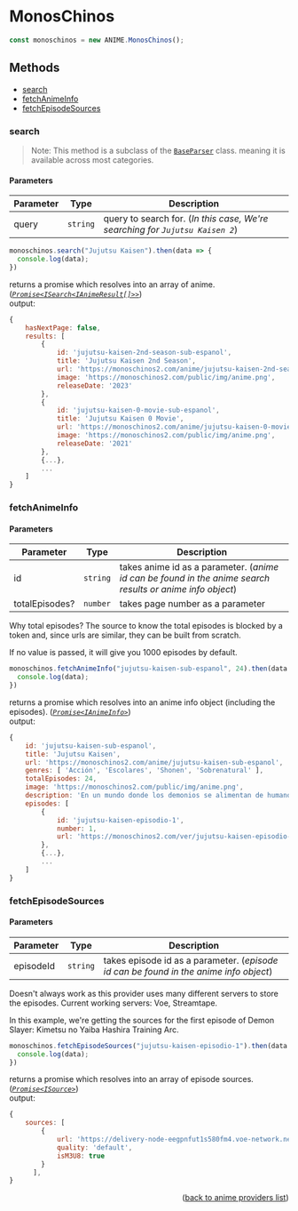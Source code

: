 <h1>MonosChinos</h1>

```ts
const monoschinos = new ANIME.MonosChinos();
```

<h2>Methods</h2>

- [search](#search)
- [fetchAnimeInfo](#fetchanimeinfo)
- [fetchEpisodeSources](#fetchepisodesources)

### search
> Note: This method is a subclass of the [`BaseParser`](https://github.com/consumet/extensions/blob/master/src/models/base-parser.ts) class. meaning it is available across most categories.


<h4>Parameters</h4>

| Parameter | Type     | Description                                                              |
| --------- | -------- | ------------------------------------------------------------------------ |
| query     | `string` | query to search for. (*In this case, We're searching for `Jujutsu Kaisen 2`*) |

```ts
monoschinos.search("Jujutsu Kaisen").then(data => {
  console.log(data);
})
```

returns a promise which resolves into an array of anime. (*[`Promise<ISearch<IAnimeResult[]>>`](https://github.com/consumet/extensions/blob/master/src/models/types.ts#L13-L26)*)\
output:
```js
{
    hasNextPage: false,
    results: [
        {
            id: 'jujutsu-kaisen-2nd-season-sub-espanol',
            title: 'Jujutsu Kaisen 2nd Season',
            url: 'https://monoschinos2.com/anime/jujutsu-kaisen-2nd-season-sub-espanol',
            image: 'https://monoschinos2.com/public/img/anime.png',
            releaseDate: '2023'
        },
        {
            id: 'jujutsu-kaisen-0-movie-sub-espanol',
            title: 'Jujutsu Kaisen 0 Movie',
            url: 'https://monoschinos2.com/anime/jujutsu-kaisen-0-movie-sub-espanol',
            image: 'https://monoschinos2.com/public/img/anime.png',
            releaseDate: '2021'
        },
        {...},
        ...
    ]
}
```

### fetchAnimeInfo

<h4>Parameters</h4>

| Parameter | Type     | Description                                                                                               |
| --------- | -------- | --------------------------------------------------------------------------------------------------------- |
| id        | `string` | takes anime id as a parameter. (*anime id can be found in the anime search results or anime info object*) |
| totalEpisodes?     | `number` | takes page number as a parameter                                                                          |

Why total episodes? The source to know the total episodes is blocked by a token and,
since urls are similar, they can be built from scratch.

If no value is passed, it will give you 1000 episodes by default.

```ts
monoschinos.fetchAnimeInfo("jujutsu-kaisen-sub-espanol", 24).then(data => {
  console.log(data);
})
```

returns a promise which resolves into an anime info object (including the episodes). (*[`Promise<IAnimeInfo>`](https://github.com/consumet/extensions/blob/master/src/models/types.ts#L28-L42)*)\
output:
```js
{
    id: 'jujutsu-kaisen-sub-espanol',
    title: 'Jujutsu Kaisen',
    url: 'https://monoschinos2.com/anime/jujutsu-kaisen-sub-espanol',
    genres: [ 'Acción', 'Escolares', 'Shonen', 'Sobrenatural' ],
    totalEpisodes: 24,
    image: 'https://monoschinos2.com/public/img/anime.png',
    description: 'En un mundo donde los demonios se alimentan de humanos desprevenidos fragmentos del legendario y temido demonio Ryoumen Sukuna....',
    episodes: [
        {
            id: 'jujutsu-kaisen-episodio-1',
            number: 1,
            url: 'https://monoschinos2.com/ver/jujutsu-kaisen-episodio-1'
        },
        {...},
        ...
    ]
}
```

### fetchEpisodeSources

<h4>Parameters</h4>

| Parameter | Type     | Description                                                                           |
| --------- | -------- | ------------------------------------------------------------------------------------- |
| episodeId | `string` | takes episode id as a parameter. (*episode id can be found in the anime info object*) |

Doesn't always work as this provider uses many different servers to store the episodes.
Current working servers: Voe, Streamtape.

In this example, we're getting the sources for the first episode of Demon Slayer: Kimetsu no Yaiba Hashira Training Arc.
```ts
monoschinos.fetchEpisodeSources("jujutsu-kaisen-episodio-1").then(data => {
  console.log(data);
})
```

returns a promise which resolves into an array of episode sources. (*[`Promise<ISource>`](https://github.com/consumet/extensions/blob/master/src/models/types.ts#L210-L214)*)\
output:
```js
{
    sources: [
        {
            url: 'https://delivery-node-eegpnfut1s580fm4.voe-network.net/engine/hls2/01/11290/adyowzavymfa_,n,.urlset/master.m3u8?t=HvPh3pTk4ZpCEDbOBT62tYjoLACrObb2p9IXPeAp1fU&s=1728306400&e=14400&f=56451279&node=delivery-node-eegpnfut1s580fm4.voe-network.net&i=150.214&sp=2500&asn=198096',
            quality: 'default',
            isM3U8: true
        }
      ],
}
```

<p align="end">(<a href="https://github.com/consumet/extensions/blob/master/docs/guides/anime.md#">back to anime providers list</a>)</p>
